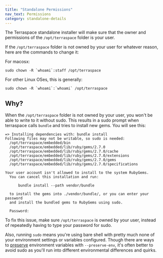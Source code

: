 ```yaml
---
title: "Standalone Permissions"
nav_text: Permissions
category: standalone-details
---
```


The Terraspace standalone installer will make sure that the owner and permissions of the `/opt/terraspace` folder is your user.

If the `/opt/terraspace` folder is not owned by your user for whatever reason, here are the commands to change it:

For macosx:

    sudo chown -R `whoami`:staff /opt/terraspace

For other Linux OSes, this is generally:

    sudo chown -R `whoami`:`whoami` /opt/terraspace

## Why?

When the `/opt/terraspace` folder is not owned by your user, you won't be able to write to it without sudo. This results in a sudo prompt when terraspace calls `bundle` and tries to install new gems. You will see this:

    => Installing dependencies with: bundle install
    Following files may not be writable, so sudo is needed:
      /opt/terraspace/embedded/bin
      /opt/terraspace/embedded/lib/ruby/gems/2.7.0
      /opt/terraspace/embedded/lib/ruby/gems/2.7.0/cache
      /opt/terraspace/embedded/lib/ruby/gems/2.7.0/extensions
      /opt/terraspace/embedded/lib/ruby/gems/2.7.0/gems
      /opt/terraspace/embedded/lib/ruby/gems/2.7.0/specifications

    Your user account isn't allowed to install to the system RubyGems.
      You can cancel this installation and run:

          bundle install --path vendor/bundle

      to install the gems into ./vendor/bundle/, or you can enter your password
      and install the bundled gems to RubyGems using sudo.

      Password:

To fix this issue, make sure `/opt/terraspace` is owned by your user, instead of repeatedly having to type your password for sudo.

Also, running `sudo` means you're using bare shell with pretty much none of your environment settings or variables configured. Though there are ways to [preserve](https://stackoverflow.com/questions/8633461/how-to-keep-environment-variables-when-using-sudo) environment variables with `--preserve-env`, it's often better to avoid sudo as you'll run into different environmental differences and quirks.
